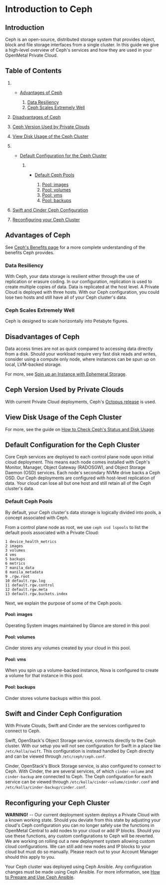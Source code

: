 # Introduction to Ceph

## Introduction

Ceph is an open-source, distributed storage system that provides object,
block and file storage interfaces from a single cluster. In this guide
we give a high-level overview of Ceph's services and how they are used
in your OpenMetal Private Cloud.

## Table of Contents

1. - [Advantages of
        Ceph](introduction-to-ceph#advantages-of-ceph)

        1. [Data
            Resiliency](introduction-to-ceph#data-resiliency)
        2. [Ceph Scales Extremely
            Well](introduction-to-ceph#ceph-scales-extremely-well)

2. [Disadvantages of
    Ceph](introduction-to-ceph#disadvantages-of-ceph)

3. [Ceph Version Used by Private
    Clouds](introduction-to-ceph#ceph-version-used-by-private-clouds)

4. [View Disk Usage of the Ceph
    Cluster](introduction-to-ceph#view-disk-usage-of-the-ceph-cluster)

5. - [Default Configuration for the Ceph
        Cluster](introduction-to-ceph#default-configuration-for-the-ceph-cluster)

        1. - [Default Ceph
                Pools](introduction-to-ceph#default-ceph-pools)

                1. [Pool:
                    images](introduction-to-ceph#pool-images)
                2. [Pool:
                    volumes](introduction-to-ceph#pool-volumes)
                3. [Pool:
                    vms](introduction-to-ceph#pool-vms)
                4. [Pool:
                    backups](introduction-to-ceph#pool-backups)

6. [Swift and Cinder Ceph
    Configuration](introduction-to-ceph#swift-and-cinder-ceph-configuration)

7. [Reconfiguring your Ceph
    Cluster](introduction-to-ceph#reconfiguring-your-ceph-cluster)

## Advantages of Ceph

See [Ceph's Benefits page](https://ceph.io/en/discover/benefits/) for a
more complete understanding of the benefits Ceph provides.

### Data Resiliency

With Ceph, your data storage is resilient either through the use of
replication or erasure coding. In our configuration, replication is used
to create multiple copies of data. Data is replicated at the host level.
A Private Cloud is deployed with three hosts. With our Ceph
configuration, you could lose two hosts and still have all of your Ceph
cluster's data.

### Ceph Scales Extremely Well

Ceph is designed to scale horizontally into Petabyte figures.

## Disadvantages of Ceph

Data access times are not as quick compared to accessing data directly
from a disk. Should your workload require very fast disk reads and
writes, consider using a compute only node, where instances can be spun
up on local, LVM-backed storage.

For more, see [Spin up an Instance with Ephemeral
Storage](https://central.openmetal.io/documentation/operators-manual-extras/spin-up-an-instance-with-ephemeral-storage).

## Ceph Version Used by Private Clouds

With current Private Cloud deployments, Ceph's [Octopus
release](https://docs.ceph.com/en/latest/releases/octopus/) is used.

## View Disk Usage of the Ceph Cluster

For more, see the guide on [How to Check Ceph's Status and Disk
Usage](check-ceph-status-disk-usage).

## Default Configuration for the Ceph Cluster

Core Ceph services are deployed to each control plane node upon initial
cloud deployment. This means each node comes installed with Ceph's
Monitor, Manager, Object Gateway (RADOSGW), and Object Storage Daemon
(OSD) services. Each node's secondary NVMe drive backs a Ceph OSD. Our
Ceph deployments are configured with host-level replication of data.
Your cloud can lose all but one host and still retain all of the Ceph
cluster's data.

### Default Ceph Pools

By default, your Ceph cluster's data storage is logically divided into
pools, a concept associated with Ceph.

From a control plane node as root, we use `ceph osd lspools` to list the
default pools associated with a Private Cloud:

    1 device_health_metrics
    2 images
    3 volumes
    4 vms
    5 backups
    6 metrics
    7 manila_data
    8 manila_metadata
    9 .rgw.root
    10 default.rgw.log
    11 default.rgw.control
    12 default.rgw.meta
    13 default.rgw.buckets.index

Next, we explain the purpose of some of the Ceph pools.

#### Pool: images

Operating System images maintained by Glance are stored in this pool

#### Pool: volumes

Cinder stores any volumes created by your cloud in this pool.

#### Pool: vms

When you spin up a volume-backed instance, Nova is configured to create
a volume for that instance in this pool.

#### Pool: backups

Cinder stores volume backups within this pool.

## Swift and Cinder Ceph Configuration

With Private Clouds, Swift and Cinder are the services configured to
connect to Ceph.

Swift, OpenStack's Object Storage service, connects directly to the Ceph
cluster. With our setup you will not see configuration for Swift in a
place like `/etc/kolla/swift`. This configuration is instead handled by
Ceph directly and can be viewed through `/etc/ceph/ceph.conf`.

Cinder, OpenStack's Block Storage service, is also configured to connect
to Ceph. With Cinder, the are several services, of which `cinder-volume`
and `cinder-backup` are connected to Ceph. The Ceph configuration for
each service can be viewed through
`/etc/kolla/cinder-volume/cinder.conf` and
`/etc/kolla/cinder-backup/cinder.conf`.

## Reconfiguring your Ceph Cluster

**WARNING\!** -- Our current deployment system deploys a Private Cloud
with a known working state. Should you deviate from this state by
adjusting your cloud's Ceph configuration you can no longer safely use
the functions in OpenMetal Central to add nodes to your cloud or add IP
blocks. Should you use these functions, any custom configurations to
Ceph will be reverted. We are working on rolling out a new deployment
system allowing custom cloud configurations. We can still add new nodes
and IP blocks to your cloud but must do so manually. Please reach out to
your Account Manager should this apply to you.

Your Ceph cluster was deployed using Ceph Ansible. Any configuration
changes must be made using Ceph Ansible. For more information, see [How
to Prepare and Use Ceph
Ansible](../day-4/ceph-ansible).
